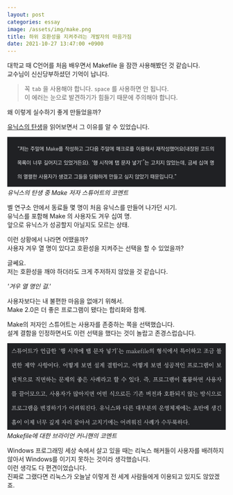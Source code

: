 ```yaml
---
layout: post
categories: essay
image: /assets/img/make.png
title: 하위 호환성을 지켜주려는 개발자의 마음가짐
date: 2021-10-27 13:47:00 +0900
---
```


대학교 때 C언어를 처음 배우면서 Makefile 을 잠깐 사용해봤던 것 같습니다.  
교수님이 신신당부하셨던 기억이 납니다.  
> 꼭 `tab` 을 사용해야 합니다. `space` 를 사용하면 안 됩니다.  
> 이 에러는 눈으로 발견하기가 힘들기 때문에 주의해야 합니다.

왜 이렇게 실수하기 좋게 만들었을까?

[유닉스의 탄생](https://play.google.com/store/books/details?id=0Kj5DwAAQBAJ)을 읽어보면서 그 이유를 알 수 있었습니다.

![유닉스의 탄생 중 Make 저자 스튜어트의 코멘트](/assets/img/make.png)  
*유닉스의 탄생 중 Make 저자 스튜어트의 코멘트*

벨 연구소 안에서 동료들 몇 명이 처음 유닉스를 만들어 나가던 시기.  
유닉스를 포함해 Make 의 사용자도 겨우 십여 명.  
앞으로 유닉스가 성공할지 아닐지도 모르는 상태.  

이런 상황에서 나라면 어땠을까?  
사용자 겨우 열 명이 있다고 호환성을 지켜주는 선택을 할 수 있었을까?  

글쎄요.  
저는 호환성을 깨야 하더라도 크게 주저하지 않았을 것 같습니다.  

*'겨우 열 명인 걸.'*  

사용자보다는 내 불편한 마음을 없애기 위해서.  
Make 2.0은 더 좋은 프로그램이 됐다는 합리화와 함께.

Make의 저자인 스튜어트는 사용자를 존중하는 쪽을 선택했습니다.  
설계 결함을 인정하면서도 이런 선택을 했다는 것이 놀랍고 존경스럽습니다.

![Makefile에 대한 브라이언 커니핸의 코멘트](/assets/img/make2.png)  
*Makefile에 대한 브라이언 커니핸의 코멘트*

Windows 프로그래밍 세상 속에서 살고 있을 때는 리눅스 해커들이 사용자를 배려하지 않아서 Windows를 이기지 못하는 것이라 생각했습니다.  
이런 생각도 다 편견이었습니다.  
진짜로 그랬다면 리눅스가 오늘날 이렇게 전 세계 사람들에게 이용되고 있지도 않았겠죠.